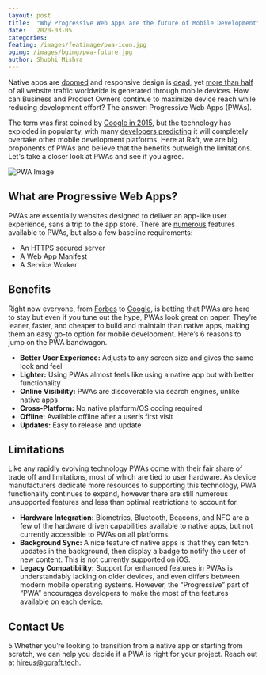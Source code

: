 ```yaml
---
layout: post
title:  "Why Progressive Web Apps are the future of Mobile Development"
date:   2020-03-05
categories:
featimg: /images/featimage/pwa-icon.jpg
bgimg: /images/bgimg/pwa-future.jpg
author: Shubhi Mishra
---
```


Native apps are [doomed](https://medium.com/javascript-scene/native-apps-are-doomed-ac397148a2c0) and responsive design is [dead](https://uxdesign.cc/stop-using-responsive-design-f0922e7882b2), yet [more than half](https://www.broadbandsearch.net/blog/mobile-desktop-internet-usage-statistics) of all website traffic worldwide is generated through mobile devices.  How can Business and Product Owners continue to maximize device reach while reducing development effort? The answer: Progressive Web Apps (PWAs).  

The term was first coined by [Google in 2015](https://divante.com/pwabook/chapter/02-The-history-of-PWAs.html#the-history-of-progressive-web-apps), but the technology has exploded in popularity, with many [developers predicting](https://jaxenter.com/react-native-tool-native-vs-pwa-poll-150667.html) it will completely overtake other mobile development platforms. Here at Raft, we are big proponents of PWAs and believe that the benefits outweigh the limitations. Let's take a closer look at PWAs and see if you agree.

![PWA Image](/images/pwa-future/phones.jpg)

## What are Progressive Web Apps?

PWAs are essentially websites designed to deliver an app-like user experience, sans a trip to the app store. There are [numerous](https://infrequently.org/2015/06/progressive-apps-escaping-tabs-without-losing-our-soul/) features available to PWAs, but also a few baseline requirements:

- An HTTPS secured server
- A Web App Manifest
- A Service Worker

## Benefits

 Right now everyone, from [Forbes](https://www.forbes.com/sites/theyec/2019/10/23/how-progressive-web-apps-will-change-online-business/#f3567ae73708) to [Google](https://web.dev/progressive-web-apps/), is betting that PWAs are here to stay but even if you tune out the hype, PWAs look great on paper. They’re leaner, faster, and cheaper to build and maintain than native apps, making them an easy go-to option for mobile development.  Here’s 6 reasons to jump on the PWA bandwagon.

- **Better User Experience:** Adjusts to any screen size and gives the same look and feel
- **Lighter:** Using PWAs almost feels like using a native app but with better functionality
- **Online Visibility:** PWAs are discoverable via search engines, unlike native apps
- **Cross-Platform:** No native platform/OS coding required
- **Offline:** Available offline after a user’s first visit
- **Updates:** Easy to release and update  

## Limitations

Like any rapidly evolving technology PWAs come with their fair share of trade off and limitations, most of which are tied to user hardware. As device manufacturers dedicate more resources to supporting this technology, PWA functionality continues to expand, however there are still numerous unsupported features and less than optimal restrictions to account for.

- **Hardware Integration:**  Biometrics, Bluetooth, Beacons, and NFC are a few of the hardware driven capabilities available to native apps, but not currently accessible to PWAs on all platforms. 
- **Background Sync:**  A nice feature of native apps is that they can fetch updates in the background, then display a badge to notify the user of new content.  This is not currently supported on iOS. 
- **Legacy Compatibility:** Support for enhanced features in PWAs is understandably lacking on older devices, and even differs between modern mobile operating systems.  However, the “Progressive” part of “PWA” encourages developers to make the most of the features available on each device.

## Contact Us
5
Whether you’re looking to transition from a native app or starting from scratch, we can help you decide if a PWA is right for your project. Reach out at [hireus@goraft.tech](mailto:hireus@goraft.tech).
